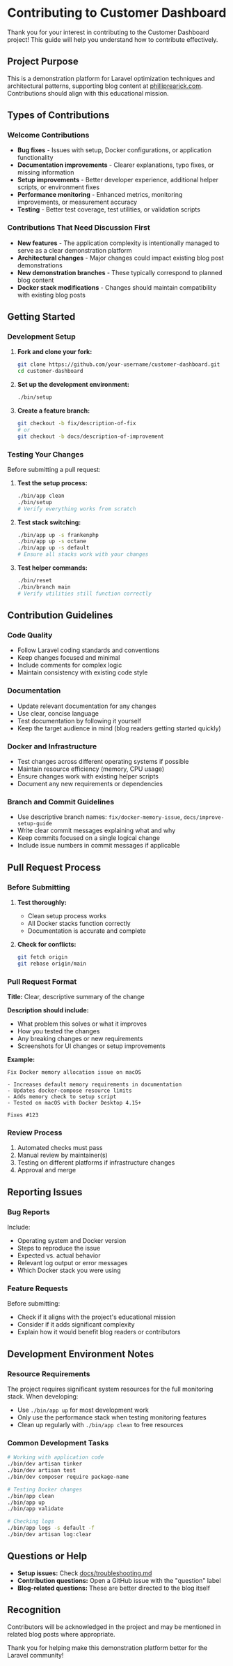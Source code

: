# Contributing to Customer Dashboard

Thank you for your interest in contributing to the Customer Dashboard project! This guide will help you understand how
to contribute effectively.

## Project Purpose

This is a demonstration platform for Laravel optimization techniques and architectural patterns, supporting blog content
at [philliprearick.com](https://philliprearick.com). Contributions should align with this educational mission.

## Types of Contributions

### Welcome Contributions

- **Bug fixes** - Issues with setup, Docker configurations, or application functionality
- **Documentation improvements** - Clearer explanations, typo fixes, or missing information
- **Setup improvements** - Better developer experience, additional helper scripts, or environment fixes
- **Performance monitoring** - Enhanced metrics, monitoring improvements, or measurement accuracy
- **Testing** - Better test coverage, test utilities, or validation scripts

### Contributions That Need Discussion First

- **New features** - The application complexity is intentionally managed to serve as a clear demonstration platform
- **Architectural changes** - Major changes could impact existing blog post demonstrations
- **New demonstration branches** - These typically correspond to planned blog content
- **Docker stack modifications** - Changes should maintain compatibility with existing blog posts

## Getting Started

### Development Setup

1. **Fork and clone your fork:**
   ```bash
   git clone https://github.com/your-username/customer-dashboard.git
   cd customer-dashboard
   ```

2. **Set up the development environment:**
   ```bash
   ./bin/setup
   ```

3. **Create a feature branch:**
   ```bash
   git checkout -b fix/description-of-fix
   # or
   git checkout -b docs/description-of-improvement
   ```

### Testing Your Changes

Before submitting a pull request:

1. **Test the setup process:**
   ```bash
   ./bin/app clean
   ./bin/setup
   # Verify everything works from scratch
   ```

2. **Test stack switching:**
   ```bash
   ./bin/app up -s frankenphp
   ./bin/app up -s octane
   ./bin/app up -s default
   # Ensure all stacks work with your changes
   ```

3. **Test helper commands:**
   ```bash
   ./bin/reset
   ./bin/branch main
   # Verify utilities still function correctly
   ```

## Contribution Guidelines

### Code Quality

- Follow Laravel coding standards and conventions
- Keep changes focused and minimal
- Include comments for complex logic
- Maintain consistency with existing code style

### Documentation

- Update relevant documentation for any changes
- Use clear, concise language
- Test documentation by following it yourself
- Keep the target audience in mind (blog readers getting started quickly)

### Docker and Infrastructure

- Test changes across different operating systems if possible
- Maintain resource efficiency (memory, CPU usage)
- Ensure changes work with existing helper scripts
- Document any new requirements or dependencies

### Branch and Commit Guidelines

- Use descriptive branch names: `fix/docker-memory-issue`, `docs/improve-setup-guide`
- Write clear commit messages explaining what and why
- Keep commits focused on a single logical change
- Include issue numbers in commit messages if applicable

## Pull Request Process

### Before Submitting

1. **Test thoroughly:**
    - Clean setup process works
    - All Docker stacks function correctly
    - Documentation is accurate and complete

2. **Check for conflicts:**
   ```bash
   git fetch origin
   git rebase origin/main
   ```

### Pull Request Format

**Title:** Clear, descriptive summary of the change

**Description should include:**

- What problem this solves or what it improves
- How you tested the changes
- Any breaking changes or new requirements
- Screenshots for UI changes or setup improvements

**Example:**

```
Fix Docker memory allocation issue on macOS

- Increases default memory requirements in documentation
- Updates docker-compose resource limits
- Adds memory check to setup script
- Tested on macOS with Docker Desktop 4.15+

Fixes #123
```

### Review Process

1. Automated checks must pass
2. Manual review by maintainer(s)
3. Testing on different platforms if infrastructure changes
4. Approval and merge

## Reporting Issues

### Bug Reports

Include:

- Operating system and Docker version
- Steps to reproduce the issue
- Expected vs. actual behavior
- Relevant log output or error messages
- Which Docker stack you were using

### Feature Requests

Before submitting:

- Check if it aligns with the project's educational mission
- Consider if it adds significant complexity
- Explain how it would benefit blog readers or contributors

## Development Environment Notes

### Resource Requirements

The project requires significant system resources for the full monitoring stack. When developing:

- Use `./bin/app up` for most development work
- Only use the performance stack when testing monitoring features
- Clean up regularly with `./bin/app clean` to free resources

### Common Development Tasks

```bash
# Working with application code
./bin/dev artisan tinker
./bin/dev artisan test
./bin/dev composer require package-name

# Testing Docker changes
./bin/app clean
./bin/app up
./bin/app validate

# Checking logs
./bin/app logs -s default -f
./bin/dev artisan log:clear
```

## Questions or Help

- **Setup issues:** Check [docs/troubleshooting.md](docs/troubleshooting.md)
- **Contribution questions:** Open a GitHub issue with the "question" label
- **Blog-related questions:** These are better directed to the blog itself

## Recognition

Contributors will be acknowledged in the project and may be mentioned in related blog posts where appropriate.

Thank you for helping make this demonstration platform better for the Laravel community!
